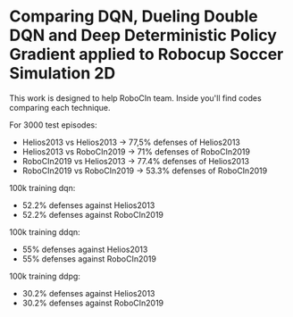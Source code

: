 # Comparing DQN, Dueling Double DQN and Deep Deterministic Policy Gradient applied to Robocup Soccer Simulation 2D

This work is designed to help RoboCIn team.
Inside you'll find codes comparing each technique.

For 3000 test episodes:

 - Helios2013 vs Helios2013 -> 77,5% defenses of Helios2013
 - Helios2013 vs RoboCIn2019 -> 71% defenses of RoboCIn2019
 - RoboCIn2019 vs Helios2013 -> 77.4% defenses of Helios2013
 - RoboCIn2019 vs RoboCIn2019 -> 53.3% defenses of RoboCIn2019

100k training dqn:
 - 52.2% defenses against Helios2013
 - 52.2% defenses against RoboCIn2019

100k training ddqn:
 - 55% defenses against Helios2013
 - 55% defenses against RoboCIn2019

100k training ddpg:
 - 30.2% defenses against Helios2013
 - 30.2% defenses against RoboCIn2019

